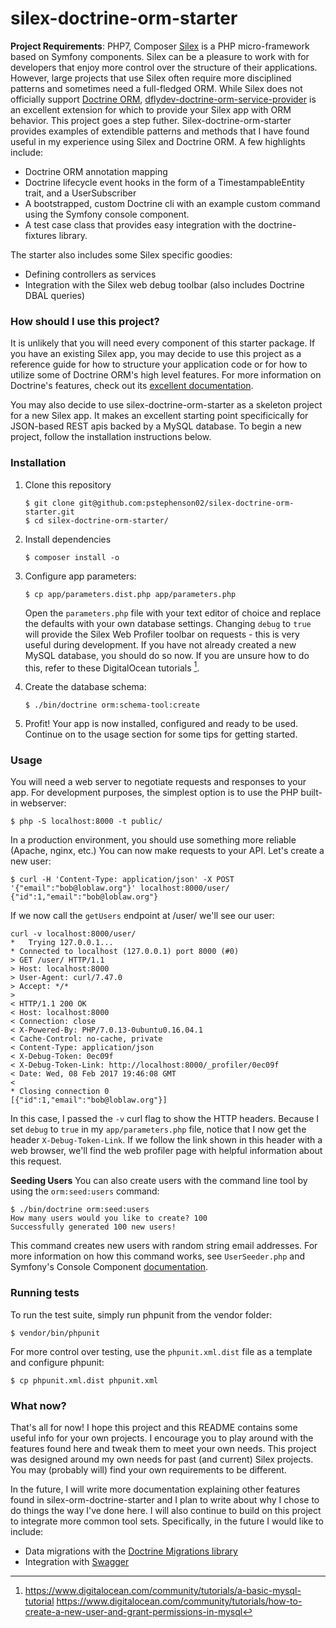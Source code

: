 # silex-doctrine-orm-starter

**Project Requirements**: PHP7, Composer
[Silex](http://silex.sensiolabs.org/) is a PHP micro-framework based on Symfony components. Silex can be a pleasure to work with for developers that enjoy more control over the structure of their applications. However, large projects that use Silex often require more disciplined patterns and sometimes need a full-fledged ORM. While Silex does not officially support [Doctrine ORM](http://www.doctrine-project.org/projects/orm.html), [dflydev-doctrine-orm-service-provider](https://github.com/dflydev/dflydev-doctrine-orm-service-provider) is an excellent extension for which to provide your Silex app with ORM behavior. This project goes a step futher. Silex-doctrine-orm-starter provides examples of extendible patterns and methods that I have found useful in my experience using Silex and Doctrine ORM. A few highlights include:

  - Doctrine ORM annotation mapping
  - Doctrine lifecycle event hooks in the form of a TimestampableEntity trait, and a UserSubscriber
  - A bootstrapped, custom Doctrine cli with an example custom command using the Symfony console component.
  - A test case class that provides easy integration with the doctrine-fixtures library.

The starter also includes some Silex specific goodies:
  - Defining controllers as services
  - Integration with the Silex web debug toolbar (also includes Doctrine DBAL queries)

### How should I use this project?

It is unlikely that you will need every component of this starter package. If you have an existing Silex app, you may decide to use this project as a reference guide for how to structure your application code or for how to utilize some of Doctrine ORM's high level features. For more information on Doctrine's features, check out its [excellent documentation](http://docs.doctrine-project.org/projects/doctrine-orm/en/latest/).

You may also decide to use silex-doctrine-orm-starter as a skeleton project for a new Silex app. It makes an excellent starting point specificically for JSON-based REST apis backed by a MySQL database. To begin a new project, follow the installation instructions below.

### Installation

1. Clone this repository
    ```
    $ git clone git@github.com:pstephenson02/silex-doctrine-orm-starter.git
    $ cd silex-doctrine-orm-starter/
    ```
2. Install dependencies
    ```
    $ composer install -o
    ```
3. Configure app parameters:
    ```
    $ cp app/parameters.dist.php app/parameters.php
    ```
    Open the `parameters.php` file with your text editor of choice and replace the defaults with your own database settings. Changing `debug` to `true` will provide the Silex Web Profiler toolbar on requests - this is very useful during development. If you have not already created a new MySQL database, you should do so now. If you are unsure how to do this, refer to these DigitalOcean tutorials [^1].
    
4. Create the database schema:
    ```
    $ ./bin/doctrine orm:schema-tool:create
    ```
5. Profit! Your app is now installed, configured and ready to be used. Continue on to the usage section for some tips for getting started.

### Usage
You will need a web server to negotiate requests and responses to your app. For development purposes, the simplest option is to use the PHP built-in webserver:
```
$ php -S localhost:8000 -t public/
```
In a production environment, you should use something more reliable (Apache, nginx, etc.)
You can now make requests to your API. Let's create a new user:
```
$ curl -H 'Content-Type: application/json' -X POST '{"email":"bob@loblaw.org"}' localhost:8000/user/
{"id":1,"email":"bob@loblaw.org"}
```

If we now call the `getUsers` endpoint at /user/ we'll see our user:
```
curl -v localhost:8000/user/
*   Trying 127.0.0.1...
* Connected to localhost (127.0.0.1) port 8000 (#0)
> GET /user/ HTTP/1.1
> Host: localhost:8000
> User-Agent: curl/7.47.0
> Accept: */*
> 
< HTTP/1.1 200 OK
< Host: localhost:8000
< Connection: close
< X-Powered-By: PHP/7.0.13-0ubuntu0.16.04.1
< Cache-Control: no-cache, private
< Content-Type: application/json
< X-Debug-Token: 0ec09f
< X-Debug-Token-Link: http://localhost:8000/_profiler/0ec09f
< Date: Wed, 08 Feb 2017 19:46:08 GMT
< 
* Closing connection 0
[{"id":1,"email":"bob@loblaw.org"}]
```
In this case, I passed the `-v` curl flag to show the HTTP headers. Because I set `debug` to `true` in my `app/parameters.php` file, notice that I now get the header `X-Debug-Token-Link`. If we follow the link shown in this header with a web browser, we'll find the web profiler page with helpful information about this request.

**Seeding Users**
You can also create users with the command line tool by using the `orm:seed:users` command:
```
$ ./bin/doctrine orm:seed:users
How many users would you like to create? 100
Successfully generated 100 new users!
```
This command creates new users with random string email addresses. For more information on how this command works, see `UserSeeder.php` and Symfony's Console Component [documentation](http://symfony.com/doc/current/components/console.html).

### Running tests
To run the test suite, simply run phpunit from the vendor folder:
```
$ vendor/bin/phpunit
```
For more control over testing, use the `phpunit.xml.dist` file as a template and configure phpunit:
```
$ cp phpunit.xml.dist phpunit.xml
```

### What now?

That's all for now! I hope this project and this README contains some useful info for your own projects. I encourage you to play around with the features found here and tweak them to meet your own needs. This project was designed around my own needs for past (and current) Silex projects. You may (probably will) find your own requirements to be different.

In the future, I will write more documentation explaining other features found in silex-orm-doctrine-starter and I plan to write about why I chose to do things the way I've done here. I will also continue to build on this project to integrate more common tool sets. Specifically, in the future I would like to include:
* Data migrations with the [Doctrine Migrations library](https://github.com/doctrine/migrations)
* Integration with [Swagger](http://swagger.io/)


[^1]: https://www.digitalocean.com/community/tutorials/a-basic-mysql-tutorial
https://www.digitalocean.com/community/tutorials/how-to-create-a-new-user-and-grant-permissions-in-mysql
